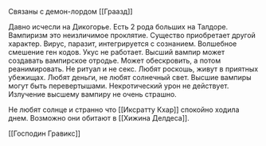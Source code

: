 Связаны с демон-лордом [[Граазд]]

Давно исчесли на Дикогорье. Есть 2 рода больших на Талдоре. Вампиризм это неизличимое проклятие. Существо приобретает другой характер. Вирус, паразит, интегрируется с сознанием. Волшебное смешение ген кодов. Укус не работает. Высший вампир может создавать вампирское отродье. Может обескровить, а потом реанимировать. Не ритуал и не секс.  Любят роскошь, живут в приятных убежищах. Любят деньги, не любят солнечный свет. 
Высшие вампиры могут быть перевертышами. Некротический урон не действует. Излучение высшему вампиру не очень страшно.

Не любят солнце и странно что [[Иксратту Кхар]] спокойно ходила днем.
Возможно они обитают в [[Хижина Делдеса]].


[[Господин Гравикс]]

